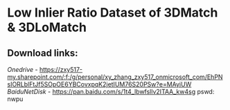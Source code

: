 # Low Inlier Ratio Dataset of 3DMatch & 3DLoMatch

## Download links:  

*Onedrive* - https://zxy517-my.sharepoint.com/:f:/g/personal/xy_zhang_zxy517_onmicrosoft_com/EhPNsIORLblFtJf5SOpOE6YBCovxpqK2jetIUM76S20PSw?e=MAyiUW  
*BaiduNetDisk* - https://pan.baidu.com/s/1t4_lbwfsllv2ITAA_kw4sg pswd: nwpu 
